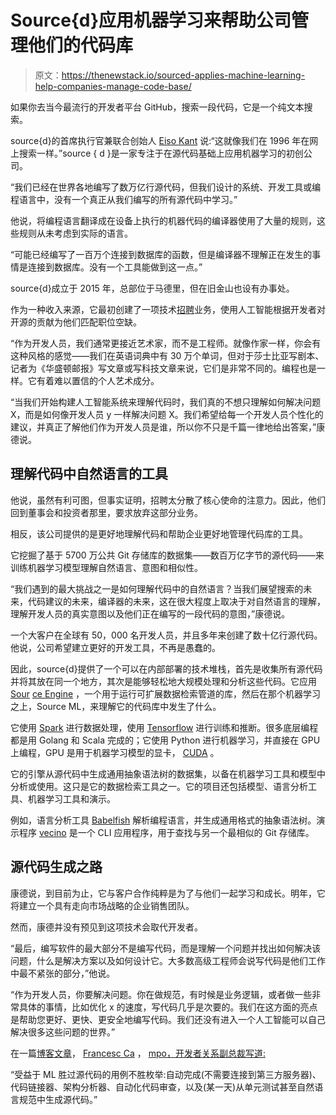 # Source{d}应用机器学习来帮助公司管理他们的代码库

> 原文：<https://thenewstack.io/sourced-applies-machine-learning-help-companies-manage-code-base/>

如果你去当今最流行的开发者平台 GitHub，搜索一段代码，它是一个纯文本搜索。

source{d}的首席执行官兼联合创始人 [Eiso Kant](https://github.com/eiso) 说:“这就像我们在 1996 年在网上搜索一样。”source { d }是一家专注于在源代码基础上应用机器学习的初创公司。

“我们已经在世界各地编写了数万亿行源代码，但我们设计的系统、开发工具或编程语言中，没有一个真正从我们编写的所有源代码中学习。”

他说，将编程语言翻译成在设备上执行的机器代码的编译器使用了大量的规则，这些规则从未考虑到实际的语言。

“可能已经编写了一百万个连接到数据库的函数，但是编译器不理解正在发生的事情是连接到数据库。没有一个工具能做到这一点。”

source{d}成立于 2015 年，总部位于马德里，但在旧金山也设有办事处。

作为一种收入来源，它最初创建了一项技术[招聘](https://techcrunch.com/2016/10/04/sourced/)业务，使用人工智能根据开发者对开源的贡献为他们匹配职位空缺。

“作为开发人员，我们通常更接近艺术家，而不是工程师。就像作家一样，你会有这种风格的感觉——我们在英语词典中有 30 万个单词，但对于莎士比亚写剧本、记者为《华盛顿邮报》写文章或写科技文章来说，它们是非常不同的。编程也是一样。它有着难以置信的个人艺术成分。

“当我们开始构建人工智能系统来理解代码时，我们真的不想只理解如何解决问题 X，而是如何像开发人员 y 一样解决问题 X。我们希望给每一个开发人员个性化的建议，并真正了解他们作为开发人员是谁，所以你不只是千篇一律地给出答案，”康德说。

## 理解代码中自然语言的工具

他说，虽然有利可图，但事实证明，招聘太分散了核心使命的注意力。因此，他们回到董事会和投资者那里，要求放弃这部分业务。

相反，该公司提供的是更好地理解代码和帮助企业更好地管理代码库的工具。

它挖掘了基于 5700 万公共 Git 存储库的数据集——数百万亿字节的源代码——来训练机器学习模型理解自然语言、意图和相似性。

“我们遇到的最大挑战之一是如何理解代码中的自然语言？当我们展望搜索的未来，代码建议的未来，编译器的未来，这在很大程度上取决于对自然语言的理解，理解开发人员的真实意图以及他们正在编写的一段代码的意图，”康德说。

一个大客户在全球有 50，000 名开发人员，并且多年来创建了数十亿行源代码。他说，公司希望建立更好的开发工具，不再是愚蠢的。

因此，source{d}提供了一个可以在内部部署的技术堆栈，首先是收集所有源代码并将其放在同一个地方，其次是能够轻松地大规模处理和分析这些代码。它应用 [Sour](https://github.com/src-d/engine) [ce Engine](https://github.com/src-d/engine) ，一个用于运行可扩展数据检索管道的库，然后在那个机器学习之上，Source ML，来理解它的代码库中发生了什么。

它使用 [Spark](https://spark.apache.org/) 进行数据处理，使用 [Tensorflow](https://www.tensorflow.org/) 进行训练和推断。很多底层编程都是用 Golang 和 Scala 完成的；它使用 Python 进行机器学习，并直接在 GPU 上编程，GPU 是用于机器学习模型的显卡， [CUDA](https://developer.nvidia.com/cuda-zone) 。

它的引擎从源代码中生成通用抽象语法树的数据集，以备在机器学习工具和模型中分析或使用。这只是它的数据检索工具之一。它的项目还包括模型、语言分析工具、机器学习工具和演示。

例如，语言分析工具 [Babelfish](https://doc.bblf.sh/) 解析编程语言，并生成通用格式的抽象语法树。演示程序 [vecino](https://github.com/src-d/vecino) 是一个 CLI 应用程序，用于查找与另一个最相似的 Git 存储库。

## 源代码生成之路

康德说，到目前为止，它与客户合作纯粹是为了与他们一起学习和成长。明年，它将建立一个具有走向市场战略的企业销售团队。

然而，康德并没有预见到这项技术会取代开发者。

“最后，编写软件的最大部分不是编写代码，而是理解一个问题并找出如何解决该问题，什么是解决方案以及如何设计它。大多数高级工程师会说写代码是他们工作中最不紧张的部分，”他说。

“作为开发人员，你要解决问题。你在做规范，有时候是业务逻辑，或者做一些非常具体的事情，比如优化 x 的速度，写代码几乎是次要的。我们在这方面的亮点是帮助您更好、更快、更安全地编写代码。我们还没有进入一个人工智能可以自己解决很多这些问题的世界。”

在一篇[博客文章](https://medium.com/@francesc/source-d-why-i-left-google-71240c0f0204)， [Francesc Ca](https://github.com/campoy) ， [mpo，开发者关系副总裁写道:](https://github.com/campoy)

“受益于 ML 胜过源代码的用例不胜枚举:自动完成(不需要连接到第三方服务器)、代码链接器、架构分析器、自动化代码审查，以及(某一天)从单元测试甚至自然语言规范中生成源代码。”

<svg xmlns:xlink="http://www.w3.org/1999/xlink" viewBox="0 0 68 31" version="1.1"><title>Group</title> <desc>Created with Sketch.</desc></svg>